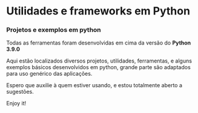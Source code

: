 # Utilidades e frameworks em Python

### Projetos e exemplos em python

Todas as ferramentas foram desenvolvidas em cima da versão do **Python 3.9.0**

Aqui estão localizados diversos projetos, utilidades, ferramentas, e alguns exemplos básicos desenvolvidos em python, grande parte são adaptados para uso genérico das aplicações.

Espero que auxilie à quem estiver usando, e estou totalmente aberto a sugestões.

Enjoy it!